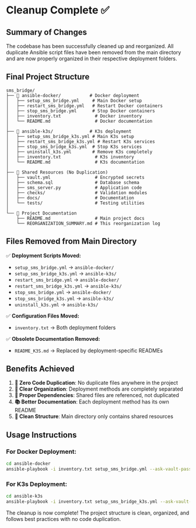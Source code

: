 # Cleanup Complete ✅

## Summary of Changes

The codebase has been successfully cleaned up and reorganized. All duplicate Ansible script files have been removed from the main directory and are now properly organized in their respective deployment folders.

## Final Project Structure

```
sms_bridge/
├── 📁 ansible-docker/           # Docker deployment
│   ├── setup_sms_bridge.yml     # Main Docker setup
│   ├── restart_sms_bridge.yml   # Restart Docker containers
│   ├── stop_sms_bridge.yml      # Stop Docker containers
│   ├── inventory.txt             # Docker inventory
│   └── README.md                 # Docker documentation
│
├── 📁 ansible-k3s/              # K3s deployment
│   ├── setup_sms_bridge_k3s.yml # Main K3s setup
│   ├── restart_sms_bridge_k3s.yml # Restart K3s services
│   ├── stop_sms_bridge_k3s.yml  # Stop K3s services
│   ├── uninstall_k3s.yml        # Remove K3s completely
│   ├── inventory.txt             # K3s inventory
│   └── README.md                 # K3s documentation
│
├── 📁 Shared Resources (No Duplication)
│   ├── vault.yml                 # Encrypted secrets
│   ├── schema.sql                # Database schema
│   ├── sms_server.py             # Application code
│   ├── checks/                   # Validation modules
│   ├── docs/                     # Documentation
│   └── tests/                    # Testing utilities
│
└── 📄 Project Documentation
    ├── README.md                 # Main project docs
    └── REORGANIZATION_SUMMARY.md # This reorganization log
```

## Files Removed from Main Directory

✅ **Deployment Scripts Moved:**
- `setup_sms_bridge.yml` → `ansible-docker/`
- `setup_sms_bridge_k3s.yml` → `ansible-k3s/`
- `restart_sms_bridge.yml` → `ansible-docker/`
- `restart_sms_bridge_k3s.yml` → `ansible-k3s/`
- `stop_sms_bridge.yml` → `ansible-docker/`
- `stop_sms_bridge_k3s.yml` → `ansible-k3s/`
- `uninstall_k3s.yml` → `ansible-k3s/`

✅ **Configuration Files Moved:**
- `inventory.txt` → Both deployment folders

✅ **Obsolete Documentation Removed:**
- `README_K3S.md` → Replaced by deployment-specific READMEs

## Benefits Achieved

1. **🎯 Zero Code Duplication**: No duplicate files anywhere in the project
2. **📁 Clear Organization**: Deployment methods are completely separated
3. **🔗 Proper Dependencies**: Shared files are referenced, not duplicated
4. **📚 Better Documentation**: Each deployment method has its own README
5. **🧹 Clean Structure**: Main directory only contains shared resources

## Usage Instructions

### For Docker Deployment:
```bash
cd ansible-docker
ansible-playbook -i inventory.txt setup_sms_bridge.yml --ask-vault-pass
```

### For K3s Deployment:
```bash
cd ansible-k3s
ansible-playbook -i inventory.txt setup_sms_bridge_k3s.yml --ask-vault-pass
```

The cleanup is now complete! The project structure is clean, organized, and follows best practices with no code duplication.
